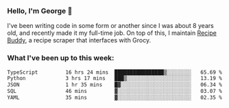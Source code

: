 ### Hello, I'm George 👋

I've been writing code in some form or another since I was about 8 years old, and recently made it my full-time job. On top of this, I maintain [Recipe Buddy](https://github.com/georgegebbett/recipe-buddy), a recipe scraper that interfaces with Grocy.  

<!--
**georgegebbett/georgegebbett** is a ✨ _special_ ✨ repository because its `README.md` (this file) appears on your GitHub profile.

Here are some ideas to get you started:

- 🔭 I’m currently working on ...
- 🌱 I’m currently learning ...
- 👯 I’m looking to collaborate on ...
- 🤔 I’m looking for help with ...
- 💬 Ask me about ...
- 📫 How to reach me: ...
- 😄 Pronouns: ...
- ⚡ Fun fact: ...
-->

### What I've been up to this week:
<!--START_SECTION:waka-->

```txt
TypeScript         16 hrs 24 mins  ████████████████▒░░░░░░░░   65.69 %
Python             3 hrs 17 mins   ███▒░░░░░░░░░░░░░░░░░░░░░   13.19 %
JSON               1 hr 35 mins    █▓░░░░░░░░░░░░░░░░░░░░░░░   06.34 %
SQL                46 mins         ▓░░░░░░░░░░░░░░░░░░░░░░░░   03.07 %
YAML               35 mins         ▓░░░░░░░░░░░░░░░░░░░░░░░░   02.35 %
```

<!--END_SECTION:waka-->
